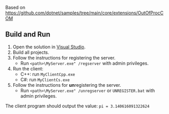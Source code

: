 Based on https://github.com/dotnet/samples/tree/main/core/extensions/OutOfProcCOM

## Build and Run
1. Open the solution in [Visual Studio](https://visualstudio.microsoft.com/).
1. Build all projects.
1. Follow the instructions for registering the server.
    * Run `<path>\MyServer.exe" /regserver`  with admin privileges.
1. Run the client:
    * C++: run `MyClientCpp.exe`
    * C#: run `MyClientCs.exe`
1. Follow the instructions for **un**registering the server.
    * Run `<path>\MyServer.exe" /unregserver`  or `UNREGISTER.bat` with admin privileges.

The client program should output the value: `pi = 3.140616091322624`
